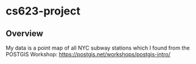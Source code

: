 # cs623-project

## Overview
  My data is a point map of all NYC subway stations which I found from the POSTGIS Workshop: https://postgis.net/workshops/postgis-intro/
